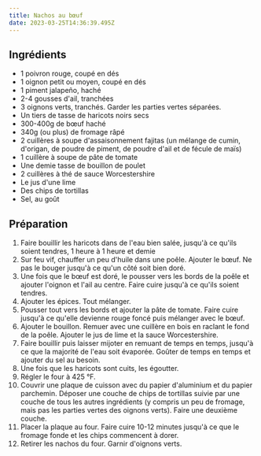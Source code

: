 ```yaml
---
title: Nachos au bœuf
date: 2023-03-25T14:36:39.495Z
---
```


## Ingrédients

- 1 poivron rouge, coupé en dés
- 1 oignon petit ou moyen, coupé en dés
- 1 piment jalapeño, haché
- 2-4 gousses d'ail, tranchées
- 3 oignons verts, tranchés. Garder les parties vertes séparées.
- Un tiers de tasse de haricots noirs secs
- 300-400g de bœuf haché
- 340g (ou plus) de fromage râpé
- 2 cuillères à soupe d'assaisonnement fajitas (un mélange de cumin, d'origan, de poudre de piment, de poudre d'ail et de fécule de maïs)
- 1 cuillère à soupe de pâte de tomate
- Une demie tasse de bouillon de poulet
- 2 cuillères à thé de sauce Worcestershire
- Le jus d'une lime
- Des chips de tortillas
- Sel, au goût

## Préparation

1. Faire bouillir les haricots dans de l'eau bien salée, jusqu'à ce qu'ils soient tendres, 1 heure à 1 heure et demie
2. Sur feu vif, chauffer un peu d'huile dans une poêle. Ajouter le bœuf. Ne pas le bouger jusqu'à ce qu'un côté soit bien doré.
3. Une fois que le bœuf est doré, le pousser vers les bords de la poêle et ajouter l'oignon et l'ail au centre. Faire cuire jusqu'à ce qu'ils soient tendres.
4. Ajouter les épices. Tout mélanger.
5. Pousser tout vers les bords et ajouter la pâte de tomate. Faire cuire jusqu'à ce qu'elle devienne rouge foncé puis mélanger avec le bœuf.
6. Ajouter le bouillon. Remuer avec une cuillère en bois en raclant le fond de la poêle. Ajouter le jus de lime et la sauce Worcestershire.
7. Faire bouillir puis laisser mijoter en remuant de temps en temps, jusqu'à ce que la majorité de l'eau soit évaporée. Goûter de temps en temps et ajouter du sel au besoin.
8. Une fois que les haricots sont cuits, les égoutter.
9. Régler le four à 425 °F.
10. Couvrir une plaque de cuisson avec du papier d'aluminium et du papier parchemin. Déposer une couche de chips de tortillas suivie par une couche de tous les autres ingrédients (y compris un peu de fromage, mais pas les parties vertes des oignons verts). Faire une deuxième couche.
11. Placer la plaque au four. Faire cuire 10-12 minutes jusqu'à ce que le fromage fonde et les chips commencent à dorer.
12. Retirer les nachos du four. Garnir d'oignons verts.
